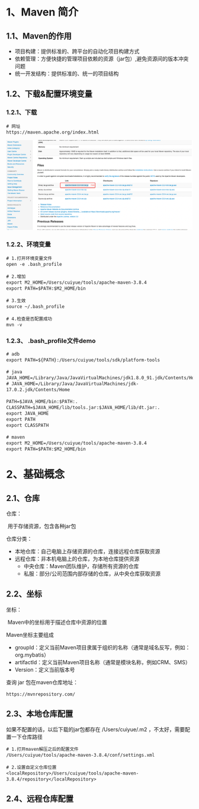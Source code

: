 # 1、Maven 简介

## 1.1、Maven的作用

- 项目构建：提供标准的、跨平台的自动化项目构建方式
- 依赖管理：方便快捷的管理项目依赖的资源（jar包）,避免资源间的版本冲突问题
- 统一开发结构：提供标准的、统一的项目结构



## 1.2、下载&配置环境变量

### 1.2.1、下载

```shell
# 网址
https://maven.apache.org/index.html
```

![p1](Maven.assets/p1.png)



### 1.2.2、环境变量

```shell
# 1.打开环境变量文件
open -e .bash_profile

# 2.增加
export M2_HOME=/Users/cuiyue/tools/apache-maven-3.8.4
export PATH=$PATH:$M2_HOME/bin

# 3.生效
source ~/.bash_profile

# 4.检查是否配置成功
mvn -v
```



### 1.2.3、 .bash_profile文件demo

```shell
# adb 
export PATH=${PATH}:/Users/cuiyue/tools/sdk/platform-tools

# java
JAVA_HOME=/Library/Java/JavaVirtualMachines/jdk1.8.0_91.jdk/Contents/Home
# JAVA_HOME=/Library/Java/JavaVirtualMachines/jdk-17.0.2.jdk/Contents/Home

PATH=$JAVA_HOME/bin:$PATH:.
CLASSPATH=$JAVA_HOME/lib/tools.jar:$JAVA_HOME/lib/dt.jar:.
export JAVA_HOME
export PATH
export CLASSPATH

# maven 
export M2_HOME=/Users/cuiyue/tools/apache-maven-3.8.4
export PATH=$PATH:$M2_HOME/bin
```



# 2、基础概念

## 2.1、仓库

仓库：

​		用于存储资源，包含各种jar包

仓库分类：

- 本地仓库：自己电脑上存储资源的仓库，连接远程仓库获取资源
- 远程仓库：非本机电脑上的仓库，为本地仓库提供资源
  - 中央仓库：Maven团队维护，存储所有资源的仓库
  - 私服：部分/公司范围内部存储的仓库，从中央仓库获取资源

## 2.2、坐标

坐标：

​		Maven中的坐标用于描述仓库中资源的位置

Maven坐标主要组成

- groupId：定义当前Maven项目隶属于组织的名称（通常是域名反写，例如：org.mybatis）
- artifactId：定义当前Maven项目名称（通常是模块名称，例如CRM、SMS）
- Version：定义当前版本号

查询 jar 包在maven仓库地址：

```shel
https://mvnrepository.com/
```

## 2.3、本地仓库配置

如果不配置的话，以后下载的jar包都存在 /Users/cuiyue/.m2 ，不太好，需要配置一下仓库路径

```shell
# 1.打开maven解压之后的配置文件
/Users/cuiyue/tools/apache-maven-3.8.4/conf/settings.xml

# 2.设置自定义仓库位置
<localRepository>/Users/cuiyue/tools/apache-maven-3.8.4/repository</localRepository>
```

## 2.4、远程仓库配置





